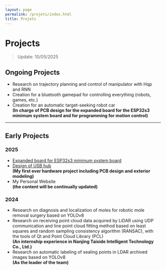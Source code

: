 ```yaml
---
layout: page
permalink: /projets/index.html
title: Projets
---
```


# Projects
> Update: 10/05/2025


## Ongoing Projects
- Research on trajectory planning and control of manipulator with Hqp and RNN 
- Creation for a bluetooth gamepad for controlling everything (robots, games, etc.)
- Creation for an automatic target-seeking robot car<br>**(In charge of PCB design for the expanded board for the ESP32s3 minimum system board and for programming for motion control)**

---

## Early Projects
### 2025
- [Expanded board for ESP32s3 minimum system board](https://github.com/FrankYanhanSun/ESP32_Expanded_Board)
- [Design of USB hub](https://github.com/FrankYanhanSun/USBhub)<br>**(My first ever hardware project including PCB design and exterior modeling)**
- My Personal Website <br>**(the content will be continually updated)**

### 2024
- Research on diagnosis and localization of moles for robotic mole removal surgery based on YOLOv8
- Research on receiving point cloud data acquired by LiDAR using UDP communication and line point cloud fitting method based on least squares and random sampling consistency algorithm (RANSAC), with the tools of Qt and Point Cloud Library (PCL) <br>**(An internship experience in Nanjing Taiside Intelligent Technology Co., Ltd.)**
- Research on automatic labeling of sealing points in LDAR archived images based on YOLOv8<br>**(As the leader of the team)**
